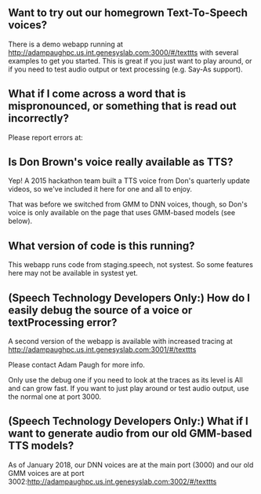 ## Want to try out our homegrown Text-To-Speech voices? 

There is a demo webapp running at <http://adampaughpc.us.int.genesyslab.com:3000/#/texttts> with several examples to get you started.  This is great if you just want to play around, or if you need to test audio output or text processing (e.g. Say-As support).

## What if I come across a word that is mispronounced, or something that is read out incorrectly?

Please report errors at: 

## Is Don Brown's voice really available as TTS?

Yep!  A 2015 hackathon team built a TTS voice from Don's quarterly update videos, so we've included it here for one and all to enjoy. 

That was before we switched from GMM to DNN voices, though, so Don's voice is only available on the page that uses GMM-based models (see below).

## What version of code is this running?

This webapp runs code from staging.speech, not systest.  So some features here may not be available in systest yet.

## (Speech Technology Developers Only:) How do I easily debug the source of a voice or textProcessing error?

A second version of the webapp is available with increased tracing at <http://adampaughpc.us.int.genesyslab.com:3001/#/texttts>

Please contact Adam Paugh for more info.

Only use the debug one if you need to look at the traces as its level is All and can grow fast.  If you want to just play around or test audio output, use the normal one at port 3000.

## (Speech Technology Developers Only:) What if I want to generate audio from our old GMM-based TTS models?

As of January 2018, our DNN voices are at the main port (3000) and our old GMM voices are at port 3002:<http://adampaughpc.us.int.genesyslab.com:3002/#/texttts>

  


  

